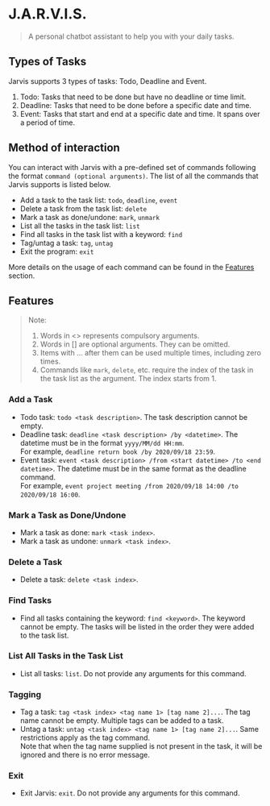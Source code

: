 # J.A.R.V.I.S.
> A personal chatbot assistant to help you with your daily tasks.

## Types of Tasks
Jarvis supports 3 types of tasks: Todo, Deadline and Event.

1. Todo: Tasks that need to be done but have no deadline or time limit.
2. Deadline: Tasks that need to be done before a specific date and time.
3. Event: Tasks that start and end at a specific date and time. It spans over a period of time.

## Method of interaction
You can interact with Jarvis with a pre-defined set of commands following the format `command (optional arguments)`.
The list of all the commands that Jarvis supports is listed below.

- Add a task to the task list: `todo`, `deadline`, `event`
- Delete a task from the task list: `delete`
- Mark a task as done/undone: `mark`, `unmark`
- List all the tasks in the task list: `list`
- Find all tasks in the task list with a keyword: `find`
- Tag/untag a task: `tag`, `untag`
- Exit the program: `exit`

More details on the usage of each command can be found in the [Features](#features) section.

## Features 

> Note:
> 1. Words in <> represents compulsory arguments. 
> 2. Words in [] are optional arguments. They can be omitted.
> 3. Items with ... after them can be used multiple times, including zero times.
> 4. Commands like `mark`, `delete`, etc. require the index of the task in the task list as the argument. 
     The index starts from 1.

### Add a Task
- Todo task: `todo <task description>`. The task description cannot be empty.
- Deadline task: `deadline <task description> /by <datetime>`. The datetime must be in the format `yyyy/MM/dd HH:mm`.
  <br/> For example, `deadline return book /by 2020/09/18 23:59`.
- Event task: `event <task description> /from <start datetime> /to <end datetime>`. The datetime must be in the same
  format as the deadline command. 
  <br/> For example, `event project meeting /from 2020/09/18 14:00 /to 2020/09/18 16:00`.

### Mark a Task as Done/Undone
- Mark a task as done: `mark <task index>`. 
- Mark a task as undone: `unmark <task index>`. 

### Delete a Task
- Delete a task: `delete <task index>`.

### Find Tasks
- Find all tasks containing the keyword: `find <keyword>`. The keyword cannot be empty. The tasks will be listed in the
  order they were added to the task list.

### List All Tasks in the Task List
- List all tasks: `list`. Do not provide any arguments for this command.

### Tagging
- Tag a task: `tag <task index> <tag name 1> [tag name 2]...`. The tag name cannot be empty. Multiple tags can 
  be added to a task.
- Untag a task: `untag <task index> <tag name 1> [tag name 2]...`. Same restrictions apply as the tag command.  
  Note that when the tag name supplied is not present in the task, it will be ignored and there is no error message.

### Exit
- Exit Jarvis: `exit`. Do not provide any arguments for this command.